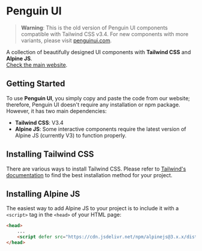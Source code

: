 # Penguin UI

> **Warning**: This is the old version of Penguin UI components compatible with Tailwind CSS v3.4. For new components with more variants, please visit [penguinui.com](https://www.penguinui.com/).

A collection of beautifully designed UI components with **Tailwind CSS** and **Alpine JS**.  
[Check the main website](https://www.penguinui.com/).



## Getting Started

To use **Penguin UI**, you simply copy and paste the code from our website; therefore, Penguin UI doesn't require any installation or npm package. However, it has two main dependencies:

- **Tailwind CSS**: V3.4
- **Alpine JS**: Some interactive components require the latest version of Alpine JS (currently V3) to function properly.



## Installing Tailwind CSS

There are various ways to install Tailwind CSS. Please refer to [Tailwind's documentation](https://tailwindcss.com/docs/installation) to find the best installation method for your project.



## Installing Alpine JS

The easiest way to add Alpine JS to your project is to include it with a `<script>` tag in the `<head>` of your HTML page:

```html
<head>
    ...
    <script defer src="https://cdn.jsdelivr.net/npm/alpinejs@3.x.x/dist/cdn.min.js"></script>
</head>

